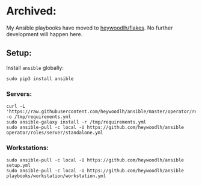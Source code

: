 # Archived:
My Ansible playbooks have moved to [heywoodlh/flakes](https://github.com/heywoodlh/flakes). No further development will happen here.

## Setup:

Install `ansible` globally:

```
sudo pip3 install ansible
```

### Servers:

```
curl -L 'https://raw.githubusercontent.com/heywoodlh/ansible/master/operator/requirements.yml' -o /tmp/requirements.yml
sudo ansible-galaxy install -r /tmp/requirements.yml
sudo ansible-pull -c local -U https://github.com/heywoodlh/ansible operator/roles/server/standalone.yml
```

### Workstations:

```
sudo ansible-pull -c local -U https://github.com/heywoodlh/ansible setup.yml
sudo ansible-pull -c local -U https://github.com/heywoodlh/ansible playbooks/workstation/workstation.yml
```
